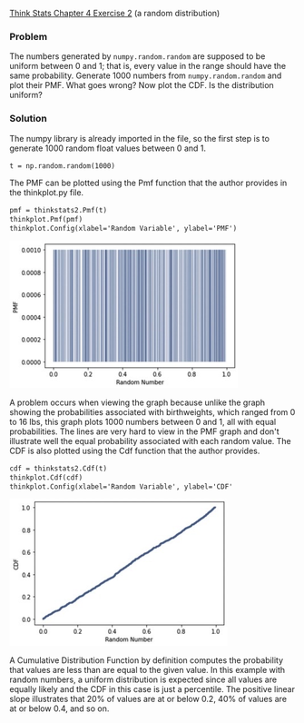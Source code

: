 [Think Stats Chapter 4 Exercise 2](http://greenteapress.com/thinkstats2/html/thinkstats2005.html#toc41) (a random distribution)

### Problem
The numbers generated by `numpy.random.random` are supposed to be uniform between 0 and 1; that is, every value in the range should have the same probability. Generate 1000 numbers from `numpy.random.random` and plot their PMF. What goes wrong? Now plot the CDF. Is the distribution uniform?

### Solution
The numpy library is already imported in the file, so the first step is to generate 1000 random float values between 0 and 1.

    t = np.random.random(1000)

The PMF can be plotted using the Pmf function that the author provides in the thinkplot.py file.

    pmf = thinkstats2.Pmf(t)
    thinkplot.Pmf(pmf)
    thinkplot.Config(xlabel='Random Variable', ylabel='PMF')

![Image of PMF](https://github.com/wnobles/dsp/blob/master/lessons/statistics/B8800E40-F08B-4C12-8BA7-290B1E0A006C_4_5005_c.jpeg)

A problem occurs when viewing the graph because unlike the graph showing the probabilities associated with birthweights, which ranged from 0 to 16 lbs, this graph plots 1000 numbers between 0 and 1, all with equal probabilities. The lines are very hard to view in the PMF graph and don't illustrate well the equal probability associated with each random value. The CDF is also plotted using the Cdf function that the author provides.

    cdf = thinkstats2.Cdf(t)
    thinkplot.Cdf(cdf)
    thinkplot.Config(xlabel='Random Variable', ylabel='CDF'

![Image of CDF](https://github.com/wnobles/dsp/blob/master/lessons/statistics/12435922-1979-4025-B32E-B0CAA89F9C37_4_5005_c.jpeg)

A Cumulative Distribution Function by definition computes the probability that values are less than are equal to the given value. In this example with random numbers, a uniform distribution is expected since all values are equally likely and the CDF in this case is just a percentile. The positive linear slope illustrates that 20% of values are at or below 0.2, 40% of values are at or below 0.4, and so on.
